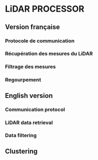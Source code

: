 # LiDAR PROCESSOR

## Version française

### Protocole de communication

### Récupération des mesures du LiDAR

### Filtrage des mesures

### Regourpement



## English version

### Communication protocol

### LiDAR data retrieval

### Data filtering
 
 ## Clustering